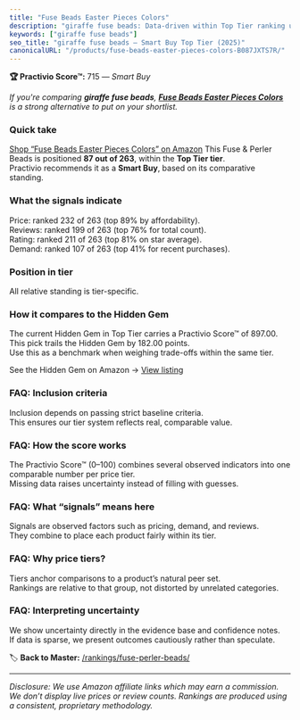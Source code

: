 ```yaml
---
title: "Fuse Beads Easter Pieces Colors"
description: "giraffe fuse beads: Data-driven within Top Tier ranking using the Practivio Score™. Positioned by quality, value, demand, findability, momentum."
keywords: ["giraffe fuse beads"]
seo_title: "giraffe fuse beads — Smart Buy Top Tier (2025)"
canonicalURL: "/products/fuse-beads-easter-pieces-colors-B087JXTS7R/"
---
```


**🏆 Practivio Score™:** 715 — _Smart Buy_


*If you're comparing **giraffe fuse beads**, **[Fuse Beads Easter Pieces Colors](https://www.amazon.com/dp/B087JXTS7R?tag=practivio-20)** is a strong alternative to put on your shortlist.*
### Quick take
[Shop “Fuse Beads Easter Pieces Colors” on Amazon](https://www.amazon.com/dp/B087JXTS7R?tag=practivio-20)
This Fuse & Perler Beads is positioned **87 out of 263**, within the **Top Tier tier**.  
Practivio recommends it as a **Smart Buy**, based on its comparative standing.

### What the signals indicate
Price: ranked 232 of 263 (top 89% by affordability).  
Reviews: ranked 199 of 263 (top 76% for total count).  
Rating: ranked 211 of 263 (top 81% on star average).  
Demand: ranked 107 of 263 (top 41% for recent purchases).

### Position in tier
All relative standing is tier-specific.

### How it compares to the Hidden Gem
The current Hidden Gem in Top Tier carries a Practivio Score™ of 897.00.  
This pick trails the Hidden Gem by 182.00 points.  
Use this as a benchmark when weighing trade-offs within the same tier.  

See the Hidden Gem on Amazon → [View listing](https://www.amazon.com/dp/B000ZDME7Y?tag=practivio-20)

### FAQ: Inclusion criteria
Inclusion depends on passing strict baseline criteria.  
This ensures our tier system reflects real, comparable value.

### FAQ: How the score works
The Practivio Score™ (0–100) combines several observed indicators into one comparable number per price tier.  
Missing data raises uncertainty instead of filling with guesses.

### FAQ: What “signals” means here
Signals are observed factors such as pricing, demand, and reviews.  
They combine to place each product fairly within its tier.

### FAQ: Why price tiers?
Tiers anchor comparisons to a product’s natural peer set.  
Rankings are relative to that group, not distorted by unrelated categories.

### FAQ: Interpreting uncertainty
We show uncertainty directly in the evidence base and confidence notes.  
If data is sparse, we present outcomes cautiously rather than speculate.


🏷️ **Back to Master:** [/rankings/fuse-perler-beads/](/rankings/fuse-perler-beads/)

---
_Disclosure: We use Amazon affiliate links which may earn a commission. We don’t display live prices or review counts. Rankings are produced using a consistent, proprietary methodology._
